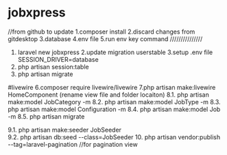 # jobxpress
//from github to update
1.composer install
2.discard changes from gitdesktop
3.database
4.env file
5.run env key command
///////////////

1. laravel new jobxpress
2.update migration userstable
3.setup .env file SESSION_DRIVER=database
4. php artisan session:table
5. php artisan migrate

#livewire
6.composer require livewire/livewire
7.php artisan make:livewire HomeComponent (rename view file and folder locaiton)
8.1. php artisan make:model JobCategory -m
8.2. php artisan make:model JobType -m
8.3. php artisan make:model Configuration -m
8.4. php artisan make:model Job -m 
8.5. php artisan migrate

9.1. php artisan make:seeder JobSeeder   
9.2. php artisan db:seed --class=JobSeeder
10. php artisan vendor:publish --tag=laravel-pagination //for pagination view 